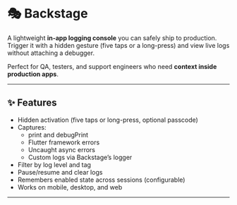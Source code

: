 # 🎭 Backstage

A lightweight **in-app logging console** you can safely ship to production.  
Trigger it with a hidden gesture (five taps or a long-press) and view live logs without attaching a debugger.

Perfect for QA, testers, and support engineers who need **context inside production apps**.

---

## ✨ Features

- Hidden activation (five taps or long-press, optional passcode)
- Captures:
    - print and debugPrint
    - Flutter framework errors
    - Uncaught async errors
    - Custom logs via Backstage’s logger
- Filter by log level and tag
- Pause/resume and clear logs
- Remembers enabled state across sessions (configurable)
- Works on mobile, desktop, and web

---
